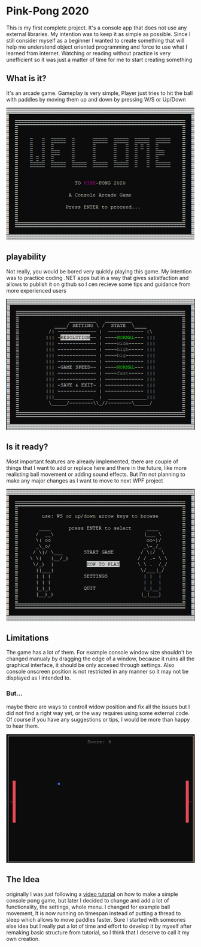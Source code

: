 # Pink-Pong 2020
This is my first complete project. It's a console app that does not use any external libraries. My intention was to keep it as simple as possible. Since I still consider myself as a beginner I wanted to create something that will help me understend object oriented programming and force to use what I learned from internet. Watching or reading without practice is very unefficient so it was just a matter of time for me to start creating something
## What is it?
It's an arcade game. Gameplay is very simple, Player just tries to hit the ball with paddles by moving them up and down by pressing W/S or Up/Down

![Welcome Screen](Screenshots/Game1.png)
## playability
Not really, you would be bored very quickly playing this game. My intention was to practice coding .NET apps but in a way that gives satistfaction and allows to publish it on github so I cen recieve some tips and guidance from more experienced users

![Welcome Screen](Screenshots/Game2.png)
## Is it ready?
Most important features are already implemented, there are couple of things that I want to add or replace here and there in the future, like more realisting ball movement or adding sound effects. But I'm not planning to make any major changes as I want to move to next WPF project

![Welcome Screen](Screenshots/Game3.png)
## Limitations
The game has a lot of them. For example console window size shouldn't be changed manualy by dragging the edge of a window, because it ruins all the graphical interface, it should be only accesed through settings. Also console onscreen position is not restricted in any manner so it may not be displayed as I intended to.
### But...
maybe there are ways to controll widow position and fix all the issues but I did not find a right way yet, or the way requires using some external code. Of course if you have any suggestions or tips, I would be more than happy to hear them.

![Welcome Screen](Screenshots/Game4.png)
## The Idea
originally I was just following a [video tutorial](https://www.youtube.com/watch?v=jn4M6WMscrw) on how to make a simple console pong game, but later I decided to change and add a lot of functionality, the settings, whole menu. I changed for example ball movement, It is now running on timespan instead of putting a thread to sleep which allows to move paddles faster. Sure I started with someones else idea but I really put a lot of time and effort to develop it by myself after remaking basic structure from tutorial, so I think that I deserve to call it my own creation.

